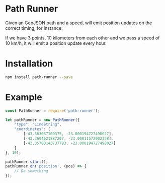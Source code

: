 # Path Runner

Given an GeoJSON path and a speed, will emit position updates on the correct timing, for instance:

If we have 3 points, 10 kilometers from each other and we pass a speed of 10 km/h, it will emit a position update every hour.

# Installation

```bash
npm install path-runner --save
```

# Example

```javascript
const PathRunner = require('path-runner');

let pathRunner = new PathRunner({
    "type": "LineString",
    "coordinates": [
        [-43.363037109375, -23.000194727498027],
        [-43.3604621887207, -23.00011572002358],
        [-43.35780143737793, -23.000194727498027]
    ]
}, 10);

pathRunner.start();
pathRunner.on('position', (pos) => {
    // Do something
});
```
